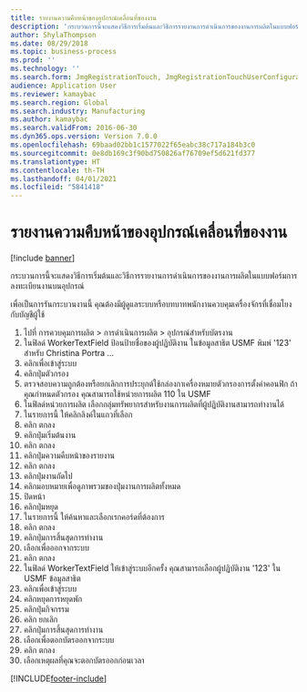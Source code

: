 ```yaml
---
title: รายงานความคืบหน้าของอุปกรณ์เคลื่อนที่ของงาน
description: 'กระบวนการนี้จะแสดงวิธีการเริ่มต้นและวิธีการรายงานการดำเนินการของงานการผลิตในแบบฟอร์มการลงทะเบียนงานบนอุปกรณ์ '
author: ShylaThompson
ms.date: 08/29/2018
ms.topic: business-process
ms.prod: ''
ms.technology: ''
ms.search.form: JmgRegistrationTouch, JmgRegistrationTouchUserConfiguration, JmgRegistrationTouchStart, JmgRegistrationTouchReportFeedback, JmgRegistrationTouchAssignedJobs, JmgRegistrationTouchBreak, JmgRegistrationTouchLeave, JmgRegistrationTouchIndirectActivity, JmgDialogForm, JmgRegistrationTouchReportProgress, JmgFeedbackWizard, JmgJobBundleProdFeedback
audience: Application User
ms.reviewer: kamaybac
ms.search.region: Global
ms.search.industry: Manufacturing
ms.author: kamaybac
ms.search.validFrom: 2016-06-30
ms.dyn365.ops.version: Version 7.0.0
ms.openlocfilehash: 69baad02bb1c1577022f65eabc38c717a184b3c0
ms.sourcegitcommit: 0e8db169c3f90bd750826af76709ef5d621fd377
ms.translationtype: HT
ms.contentlocale: th-TH
ms.lasthandoff: 04/01/2021
ms.locfileid: "5841418"
---
```

# <a name="report-progress-on-a-mobile-job-device"></a>รายงานความคืบหน้าของอุปกรณ์เคลื่อนที่ของงาน

[!include [banner](../../includes/banner.md)]

กระบวนการนี้จะแสดงวิธีการเริ่มต้นและวิธีการรายงานการดำเนินการของงานการผลิตในแบบฟอร์มการลงทะเบียนงานบนอุปกรณ์ 



เพื่อเป็นการรันกระบวนงานนี้ คุณต้องมีผู้ดูแลระบบหรือบทบาทพนักงานควบคุมเครื่องจักรที่เชื่อมโยงกับบัญชีผู้ใช้

1. ไปที่ การควบคุมการผลิต > การดำเนินการผลิต > อุปกรณ์สำหรับบัตรงาน
2. ในฟิลด์ WorkerTextField ป้อนป้ายชื่อของผู้ปฏิบัติงาน  ในข้อมูลสาธิต USMF พิมพ์ '123' สำหรับ Christina Portra ...
3. คลิกเพื่อเข้าสู่ระบบ
4. คลิกปุ่มตัวกรอง
5. ตรวจสอบความถูกต้องหรือยกเลิกการประยุกต์ใช้กล่องกาเครื่องหมายตัวกรองการตั้งค่าคอนฟิก  ถ้าคุณกำหนดตัวกรอง คุณสามารถใช้หน่วยการผลิต 110 ใน USMF
6. ในฟิลด์หน่วยการผลิต เลือกกลุ่มทรัพยากรสำหรับงานการผลิตที่ผู้ปฏิบัติงานสามารถทำงานได้
7. ในรายการนี้ ให้คลิกลิงค์ในแถวที่เลือก
8. คลิก ตกลง
9. คลิกปุ่มเริ่มต้นงาน
10. คลิก ตกลง
11. คลิกปุ่มความคืบหน้าของรายงาน
12. คลิก ตกลง
13. คลิกปุ่มงานถัดไป
14. คลิกมอบหมายเพื่อดูภาพรวมของปุ่มงานการผลิตทั้งหมด
15. ปิดหน้า
16. คลิกปุ่มหยุด
17. ในรายการนี้ ให้ค้นหาและเลือกเรกคอร์ดที่ต้องการ
18. คลิก ตกลง
19. คลิกปุ่มการสิ้นสุดการทำงาน 
20. เลือกเพื่อออกจากระบบ
21. คลิก ตกลง
22. ในฟิลด์ WorkerTextField ให้เข้าสู่ระบบอีกครั้ง  คุณสามารถเลือกผู้ปฏิบัติงาน '123' ใน USMF ข้อมูลสาธิต
23. คลิกเพื่อเข้าสู่ระบบ
24. คลิกหยุดการหยุดพัก
25. คลิกปุ่มกิจกรรม 
26. คลิก ยกเลิก
27. คลิกปุ่มการสิ้นสุดการทำงาน 
28. เลือกเพื่อตอกบัตรออกจากระบบ
29. คลิก ตกลง
30. เลือกเหตุผลที่คุณจะตอกบัตรออกก่อนเวลา



[!INCLUDE[footer-include](../../../includes/footer-banner.md)]